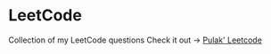 # LeetCode
Collection of my LeetCode questions
Check it out -> [Pulak' Leetcode](https://leetcode.com/PulakC01/)
